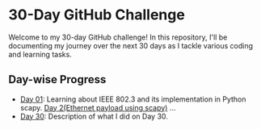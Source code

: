 # 30-Day GitHub Challenge

Welcome to my 30-day GitHub challenge! In this repository, I'll be documenting my journey over the next 30 days as I tackle various coding and learning tasks.

## Day-wise Progress

- [Day 01](Day%201%28IEEE%20802.3%29%2FREADME.md): Learning about IEEE 802.3 and its implementation in Python scapy.
[Day 2(Ethernet payload using scapy)](Day%202(Ethernet%20payload%20using%20scapy)/README.md)
...
- [Day 30](Day-30/README.md): Description of what I did on Day 30.

